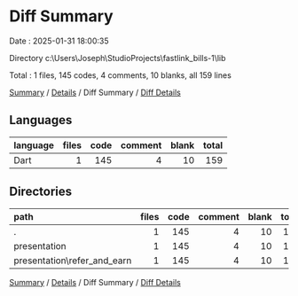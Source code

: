 # Diff Summary

Date : 2025-01-31 18:00:35

Directory c:\\Users\\Joseph\\StudioProjects\\fastlink_bills-1\\lib

Total : 1 files,  145 codes, 4 comments, 10 blanks, all 159 lines

[Summary](results.md) / [Details](details.md) / Diff Summary / [Diff Details](diff-details.md)

## Languages
| language | files | code | comment | blank | total |
| :--- | ---: | ---: | ---: | ---: | ---: |
| Dart | 1 | 145 | 4 | 10 | 159 |

## Directories
| path | files | code | comment | blank | total |
| :--- | ---: | ---: | ---: | ---: | ---: |
| . | 1 | 145 | 4 | 10 | 159 |
| presentation | 1 | 145 | 4 | 10 | 159 |
| presentation\\refer_and_earn | 1 | 145 | 4 | 10 | 159 |

[Summary](results.md) / [Details](details.md) / Diff Summary / [Diff Details](diff-details.md)